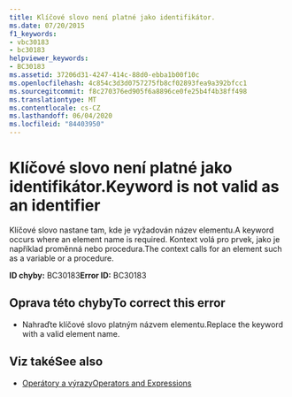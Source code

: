```yaml
---
title: Klíčové slovo není platné jako identifikátor.
ms.date: 07/20/2015
f1_keywords:
- vbc30183
- bc30183
helpviewer_keywords:
- BC30183
ms.assetid: 37206d31-4247-414c-88d0-ebba1b00f10c
ms.openlocfilehash: 4c854c3d3d0757275fb8cf02893fea9a392bfcc1
ms.sourcegitcommit: f8c270376ed905f6a8896ce0fe25b4f4b38ff498
ms.translationtype: MT
ms.contentlocale: cs-CZ
ms.lasthandoff: 06/04/2020
ms.locfileid: "84403950"
---
```

# <a name="keyword-is-not-valid-as-an-identifier"></a><span data-ttu-id="9f844-102">Klíčové slovo není platné jako identifikátor.</span><span class="sxs-lookup"><span data-stu-id="9f844-102">Keyword is not valid as an identifier</span></span>
<span data-ttu-id="9f844-103">Klíčové slovo nastane tam, kde je vyžadován název elementu.</span><span class="sxs-lookup"><span data-stu-id="9f844-103">A keyword occurs where an element name is required.</span></span> <span data-ttu-id="9f844-104">Kontext volá pro prvek, jako je například proměnná nebo procedura.</span><span class="sxs-lookup"><span data-stu-id="9f844-104">The context calls for an element such as a variable or a procedure.</span></span>  
  
 <span data-ttu-id="9f844-105">**ID chyby:** BC30183</span><span class="sxs-lookup"><span data-stu-id="9f844-105">**Error ID:** BC30183</span></span>  
  
## <a name="to-correct-this-error"></a><span data-ttu-id="9f844-106">Oprava této chyby</span><span class="sxs-lookup"><span data-stu-id="9f844-106">To correct this error</span></span>  
  
- <span data-ttu-id="9f844-107">Nahraďte klíčové slovo platným názvem elementu.</span><span class="sxs-lookup"><span data-stu-id="9f844-107">Replace the keyword with a valid element name.</span></span>  
  
## <a name="see-also"></a><span data-ttu-id="9f844-108">Viz také</span><span class="sxs-lookup"><span data-stu-id="9f844-108">See also</span></span>

- [<span data-ttu-id="9f844-109">Operátory a výrazy</span><span class="sxs-lookup"><span data-stu-id="9f844-109">Operators and Expressions</span></span>](../programming-guide/language-features/operators-and-expressions/index.md)
